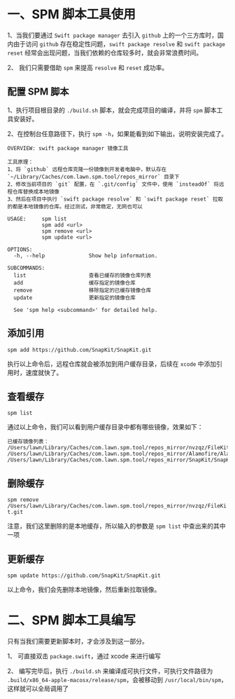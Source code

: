 
# 一、SPM 脚本工具使用

1、当我们要通过 `Swift package manager` 去引入 `github` 上的一个三方库时，国内由于访问 `github` 存在稳定性问题，`swift package resolve` 和 `swift package reset` 经常会出现问题，当我们依赖的仓库较多时，就会非常浪费时间。

2、 我们只需要借助 `spm` 来提高 `resolve` 和 `reset` 成功率。

## 配置 SPM 脚本

1、执行项目根目录的 `./build.sh` 脚本，就会完成项目的编译，并将 `spm` 脚本工具安装好。

2、在控制台任意路径下，执行 `spm -h`，如果能看到如下输出，说明安装完成了。

```
OVERVIEW: swift package manager 镜像工具

工具原理：
1、将 `github` 远程仓库克隆一份镜像到开发者电脑中，默认存在 `~/Library/Caches/com.lawn.spm.tool/repos_mirror` 目录下
2、修改当前项目的 `git` 配置，在 `.git/config` 文件中，使用 `insteadOf` 将远程仓库替换成本地镜像
3、然后在项目中执行 `swift package resolve` 和 `swift package reset` 拉取的都是本地镜像的仓库。经过测试，非常稳定，无网也可以

USAGE:     spm list
           spm add <url>
           spm remove <url>
           spm update <url>

OPTIONS:
  -h, --help              Show help information.

SUBCOMMANDS:
  list                    查看已缓存的镜像仓库列表
  add                     缓存指定的镜像仓库
  remove                  移除指定的已缓存镜像仓库
  update                  更新指定的镜像仓库

  See 'spm help <subcommand>' for detailed help.
```


## 添加引用

`spm add https://github.com/SnapKit/SnapKit.git`

执行以上命令后，远程仓库就会被添加到用户缓存目录，后续在 `xcode` 中添加引用时，速度就快了。

## 查看缓存

`spm list`

通过以上命令，我们可以看到用户缓存目录中都有哪些镜像，效果如下：

```
已缓存镜像列表：
/Users/lawn/Library/Caches/com.lawn.spm.tool/repos_mirror/nvzqz/FileKit.git
/Users/lawn/Library/Caches/com.lawn.spm.tool/repos_mirror/Alamofire/Alamofire.git
/Users/lawn/Library/Caches/com.lawn.spm.tool/repos_mirror/SnapKit/SnapKit.git

```

## 删除缓存

`spm remove /Users/lawn/Library/Caches/com.lawn.spm.tool/repos_mirror/nvzqz/FileKit.git`
 
 注意，我们这里删除的是本地缓存，所以输入的参数是 `spm list` 中查出来的其中一项
 
 
## 更新缓存

`spm update https://github.com/SnapKit/SnapKit.git`

以上命令，我们会先删除本地镜像，然后重新拉取镜像。



# 二、SPM 脚本工具编写

只有当我们需要更新脚本时，才会涉及到这一部分。

1、 可直接双击 `package.swift`，通过 xcode 来进行编写

2、 编写完毕后，执行 `./build.sh` 来编译成可执行文件，可执行文件路径为 `.build/x86_64-apple-macosx/release/spm`，会被移动到 `/usr/local/bin/spm`，这样就可以全局调用了
